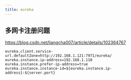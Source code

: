 ```yaml
---
title: eureka
---
```


##  多网卡注册问题
https://blog.csdn.net/liangcha007/article/details/102364767
```
eureka.client.service-url.defaultZone=http://192.168.1.121:7971/eureka/
eureka.instance.ip-address=192.168.1.110
eureka.instance.prefer-ip-address=true
eureka.instance.instance-id=${eureka.instance.ip-address}:${server.port}
```